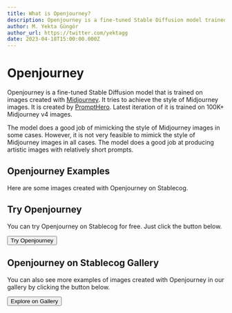 ```yaml
---
title: What is Openjourney?
description: Openjourney is a fine-tuned Stable Diffusion model trained on 100K+ Midjourney v4 images.
author: M. Yekta Güngör
author_url: https://twitter.com/yektagg
date: 2023-04-18T15:00:00.000Z
---
```


<script>
  import Button from '$components/buttons/Button.svelte'
  import DocImage from '$components/docs/DocImage.svelte'
</script>

# Openjourney

Openjourney is a fine-tuned Stable Diffusion model that is trained on images created with [Midjourney](https://midjourney.com). It tries to achieve the style of Midjourney images. It is created by [PromptHero](https://prompthero.com). Latest iteration of it is trained on 100K+ Midjourney v4 images.

The model does a good job of mimicking the style of Midjourney images in some cases. However, it is not very feasible to mimick the style of Midjourney images in all cases. The model does a good job at producing artistic images with relatively short prompts.

## Openjourney Examples

Here are some images created with Openjourney on Stablecog.

<DocImage src="https://ba.stablecog.com/guide/models/openjourney.jpg" alt="Openjourney Examples" width="2560" height="3840"/>

## Try Openjourney

You can try Openjourney on Stablecog for free. Just click the button below.

<Button class="mt-4" href="https://stablecog.com/generate/?mi=8acfe4c8-751d-4aa6-8c3c-844e3ef478e0&adv=true" target="_blank">
Try Openjourney
</Button>

## Openjourney on Stablecog Gallery

You can also see more examples of images created with Openjourney in our gallery by clicking the button below.

<Button class="mt-4" href="https://stablecog.com/gallery?mi=8acfe4c8-751d-4aa6-8c3c-844e3ef478e0" target="_blank">
  Explore on Gallery
</Button>
